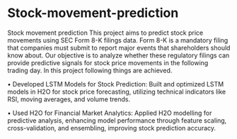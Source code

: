# Stock-movement-prediction
Stock movement prediction
This project aims to predict stock price movements using SEC Form 8-K filings data. Form 8-K is a mandatory filing that companies must submit to report major events that shareholders should know about. Our objective is to analyze whether these regulatory filings can provide predictive signals for stock price movements in the following trading day.
In this project following things are achieved.

•	Developed LSTM Models for Stock Prediction: Built and optimized LSTM models in H2O for stock price forecasting, utilizing technical indicators like RSI, moving averages, and volume trends.

•	Used H2O for Financial Market Analytics: Applied H2O modelling for predictive analysis, enhancing model performance through feature scaling, cross-validation, and ensembling, improving stock prediction accuracy.
